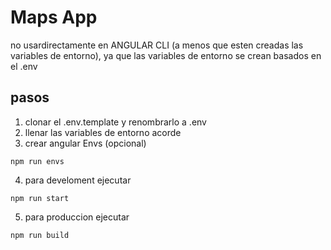 # Maps App
no usardirectamente en ANGULAR CLI (a menos que esten creadas las variables de entorno), ya que las variables de entorno se crean basados en el .env

## pasos
1. clonar el .env.template y renombrarlo a .env
2. llenar las variables de entorno acorde 
3. crear angular Envs (opcional)
```
npm run envs
```
4. para develoment ejecutar
```
npm run start
``` 
5. para produccion ejecutar 
```
npm run build
```
